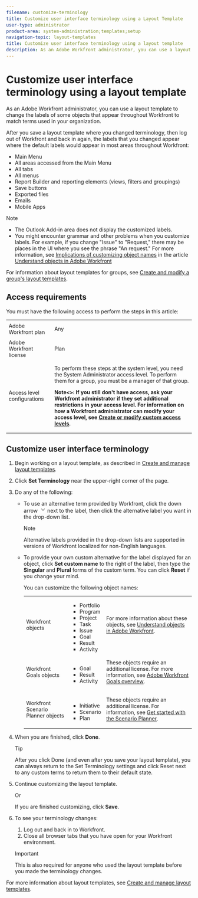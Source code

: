```yaml
---
filename: customize-terminology
title: Customize user interface terminology using a Layout Template
user-type: administrator
product-area: system-administration;templates;setup
navigation-topic: layout-templates
title: Customize user interface terminology using a layout template
description: As an Adobe Workfront administrator, you can use a layout template to change the labels of some objects that appear throughout Workfront to match terms used in your organization.
---
```


# Customize user interface terminology using a layout template

As an Adobe Workfront administrator, you can use a layout template to change the labels of some objects that appear throughout Workfront to match terms used in your organization.

After you save a layout template where you changed terminology, then log out of Workfront and back in again, the labels that you changed appear where the default labels would appear in most areas throughout Workfront:

* Main Menu
* All areas accessed from the Main Menu
* All tabs
* All menus
* Report Builder and reporting elements (views, filters and groupings)
* Save buttons
* Exported files
* Emails
* Mobile Apps

>[!NOTE]
>
>* The Outlook Add-in area does not display the customized labels.
>* You might encounter grammar and other problems when you customize labels. For example, if you change "Issue" to "Request," there may be places in the UI where you see the phrase "An request." For more information, see [Implications of customizing object names](../../../workfront-basics/navigate-workfront/workfront-navigation/understand-objects.md#implications-of-customizing-object-names) in the article [Understand objects in Adobe Workfront](../../../workfront-basics/navigate-workfront/workfront-navigation/understand-objects.md)
>

For information about layout templates for groups, see [Create and modify a group's layout templates](../../../administration-and-setup/manage-groups/work-with-group-objects/create-and-modify-a-groups-layout-templates.md).

## Access requirements

You must have the following access to perform the steps in this article: 

<table> 
 <col> 
 <col> 
 <tbody> 
  <tr> 
   <td role="rowheader">Adobe Workfront plan</td> 
   <td> <p>Any</p> </td> 
  </tr> 
  <tr> 
   <td role="rowheader">Adobe Workfront license</td> 
   <td> <p>Plan </p> </td> 
  </tr> 
  <tr> 
   <td role="rowheader">Access level configurations</td> 
   <td> <p>To perform these steps at the system level, you need the System Administrator access level.
To perform them for a group, you must be a manager of that group.</p> <p><b>Note<>: If you still don't have access, ask your Workfront administrator if they set additional restrictions in your access level. For information on how a Workfront administrator can modify your access level, see <a href="../../../administration-and-setup/add-users/configure-and-grant-access/create-modify-access-levels.md" class="MCXref xref">Create or modify custom access levels</a>.</p> </td> 
  </tr> 
 </tbody> 
</table>

## Customize user interface terminology

1. Begin working on a layout template, as described in [Create and manage layout templates](../../../administration-and-setup/customize-workfront/use-layout-templates/create-and-manage-layout-templates.md).
1. Click **Set Terminology** near the upper-right corner of the page.
1. Do any of the following:

   * To use an alternative term provided by Workfront, click the down arrow&nbsp; ![](assets/dropdown-arrow.png) next to the label, then click the alternative label you want in the drop-down list.

     >[!NOTE]
     >
     >Alternative labels provided in the drop-down lists are supported in versions of Workfront localized for non-English languages.

   * To provide your own custom alternative for the label displayed for an object, click **Set custom name** to the right of the label, then type the **Singular** and **Plural** forms of the custom term. You can click **Reset** if you change your mind.

     You can customize the following object names:

     <table>
      <col>
      <col>
      <col>
      <tbody>
       <tr>
        <td role="rowheader"><p>Workfront objects</p></td>
        <td>
         <ul>
          <li>Portfolio</li>
          <li>Program</li>
          <li>Project</li>
          <li>Task</li>
          <li>Issue</li>
          <li>Goal</li>
          <li>Result</li>
          <li>Activity</li>
         </ul></td>
        <td><p>For more information about these objects, see <a href="../../../workfront-basics/navigate-workfront/workfront-navigation/understand-objects.md" class="MCXref xref">Understand objects in Adobe Workfront</a>.</p></td>
       </tr>
       <tr>
        <td role="rowheader"><p>Workfront Goals objects</p></td>
        <td>
         <ul>
          <li>Goal</li>
          <li>Result</li>
          <li>Activity</li>
         </ul></td>
        <td><p>These objects require an additional license. For more information, see <a href="../../../workfront-goals/goal-management/wf-goals-overview.md" class="MCXref xref">Adobe Workfront Goals overview</a>.</p></td>
       </tr>
       <tr data-mc-conditions="">
        <td role="rowheader"><p>Workfront Scenario Planner objects</p></td>
        <td>
         <ul>
          <li>Initiative</li>
          <li>Scenario</li>
          <li>Plan </li>
         </ul></td>
        <td><p>These objects require an additional license. For information, see <a href="../../../scenario-planner/get-started-with-scenario-planning.md" class="MCXref xref">Get started with the Scenario Planner</a>.</p></td>
       </tr>
      </tbody>
     </table>

1. When you are finished, click **Done**.

   >[!TIP]
   >
   >After you click Done (and even after you save your layout template), you can always return to the Set Terminology settings and click Reset next to any custom terms to return them to their default state.

1. Continue customizing the layout template.

   Or

   If you are finished customizing, click **Save**.

1. To see your terminology changes:

   1. Log out and back in to Workfront.
   1. Close all browser tabs that you have open for your Workfront environment.

   >[!IMPORTANT]
   >
   >This is also required for anyone who used the layout template before you made the terminology changes.

For more information about layout templates, see [Create and manage layout templates](../../../administration-and-setup/customize-workfront/use-layout-templates/create-and-manage-layout-templates.md).
